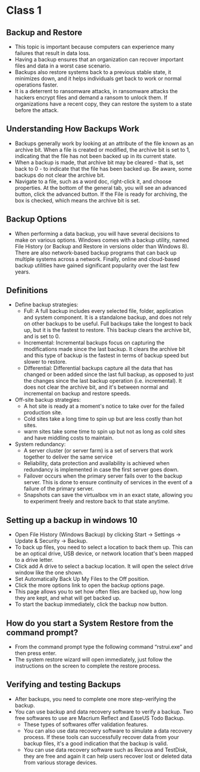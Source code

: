 # Class 1

## Backup and Restore
- This topic is important because computers can experience many failures that result in data loss.
- Having a backup ensures that an organization can recover important files and data in a worst case scenario.
- Backups also restore systems back to a previous stable state, it minimizes down, and it helps individuals get back to work or normal operations faster.
- It is a deterrent to ransomware attacks, in ransomware attacks the hackers encrypt files and demand a ransom to unlock them. If organizations have a recent copy, they can restore the system to a state before the attack.
## Understanding How Backups Work
- Backups generally work by looking at an attribute of the file known as an archive bit. When a file is created or modified, the archive bit is set to 1, indicating that the file has not been backed up in its current state.
- When a backup is made, that archive bit may be cleared - that is, set back to 0 - to indicate that the file has been backed up. Be aware, some backups do not clear the archive bit.
- Navigate to a file, such as a word doc, right-click it, and choose properties. At the bottom of the general tab, you will see an advanced button, click the advanced button. If the File is ready for archiving, the box is checked, which means the archive bit is set.
## Backup Options
- When performing a data backup, you will have several decisions to make on various options. Windows comes with a backup utility, named File History (or Backup and Restore in versions older than Windows 8). There are also network-based backup programs that can back up multiple systems across a network. Finally, online and cloud-based backup utilities have gained significant popularity over the last few years. 
## Definitions
- Define backup strategies:
  - Full: A full backup includes every selected file, folder, application and system component. It is a standalone backup, and does not rely on other backups to be useful. Full backups take the longest to back up, but it is the fastest to restore. This backup clears the archive bit, and is set to 0.
  - Incremental: Incremental backups focus on capturing the modifications made since the last backup. It clears the archive bit and this type of backup is the fastest in terms of backup speed but slower to restore. 
  - Differential: Differential backups capture all the data that has changed or been added since the last full backup, as opposed to just the changes since the last backup operation (i.e. incremental). It does not clear the archive bit, and it's between normal and incremental on backup and restore speeds.
- Off-site backup strategies:
  - A hot site is ready at a moment's notice to take over for the failed production site.
  - Cold sites take a long time to spin up but are less costly than hot sites.
  - warm sites take some time to spin up but not as long as cold sites and have middling costs to maintain.
- System redundancy:
  - A server cluster (or server farm) is a set of servers that work together to deliver the same service
  - Reliability, data protection and availability is achieved when redundancy is implemented in case the first server goes down.
  - Failover occurs when the primary server fails over to the backup server. This is done to ensure continuity of services in the event of a failure of the primary server.
  - Snapshots can save the virtualbox vm in an exact state, allowing you to experiment freely and restore back to that state anytime.
## Setting up a backup in windows 10
- Open File History (Windows Backup) by clicking Start -> Settings -> Update & Security -> Backup.
- To back up files, you need to select a location to back them up. This can be an optical drive, USB device, or network location that's been mapped to a drive letter.
- Click add A drive to select a backup location. It will open the select drive window like the one shown.
- Set Automatically Back Up My Files to the Off position.
- Click the more options link to open the backup options page.
- This page allows you to set how often files are backed up, how long they are kept, and what will get backed up.
- To start the backup immediately, click the backup now button.
## How do you start a System Restore from the command prompt?
- From the command prompt type the following command “rstrui.exe” and then press enter.
- The system restore wizard will open immediately, just follow the instructions on the screen to complete the restore process.
## Verifying and testing Backups
- After backups, you need to complete one more step-verifying the backup.
- You can use backup and data recovery software to verify a backup. Two free softwares to use are Macrium Reflect and EaseUS Todo Backup.
  - These types of softwares offer validation features.
  - You can also use data recovery software to simulate a data recovery process. If these tools can successfully recover data from your backup files, it's a good indication that the backup is valid. 
  - You can use data recovery software such as Recuva and TestDisk, they are free and again it can help users recover lost or deleted data from various storage devices. 

